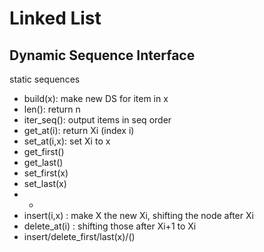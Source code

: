 # Linked List
## Dynamic Sequence Interface
static sequences 
- build(x): make new DS for item in x 
- len(): return n
- iter_seq(): output items in seq order
- get_at(i): return Xi (index i)
- set_at(i,x): set Xi to x
- get_first()
- get_last()
- set_first(x)
- set_last(x) 
- +
- insert(i,x) : make X the new Xi, shifting the node after Xi
- delete_at(i) : shifting those after Xi+1 to Xi
- insert/delete_first/last(x)/()